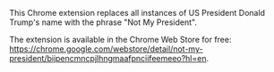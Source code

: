 This Chrome extension replaces all instances of US President Donald Trump's name with the phrase "Not My President". 

The extension is available in the Chrome Web Store for free: https://chrome.google.com/webstore/detail/not-my-president/bijpencmncpjlhngmaafpnciifeemeeo?hl=en.
